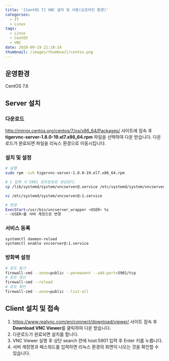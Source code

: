 ```yaml
---
title: '[CentOS 7] VNC 설치 및 사용(오프라인 환경)'
categories:
  - IT
  - Linux
tags:
  - Linux
  - CentOS
  - VNC
date: 2020-09-19 21:18:14
thumbnail: /images/thumbnail/centos.png
---
```


## 운영환경

CentOS 7.6

## Server 설치

### 다운로드

http://mirror.centos.org/centos/7/os/x86_64/Packages/ 사이트에 접속 후 **tigervnc-server-1.8.0-19.el7.x86_64.rpm** 파일을 선택하여 다운 받습니다.
다운로드가 완료되면 파일을 리눅스 환경으로 이동시킵니다.

### 설치 및 설정

```bash
# 실행
sudo rpm -ivh tigervnc-server-1.8.0-19.el7.x86_64.rpm

# 1 입력 시 5901 포트번호로 생성된다.
cp /lib/systemd/system/vncserver@.service /etc/systemd/system/vncserver@:1.service
```

```bash
vi /etc/systemd/system/vncserver@:1.service

# 변경
ExecStart=/usr/bin/vncserver_wrapper <USER> %i
- <USER>를 서버 계정으로 변경
```

### 서비스 등록

```bash
systemctl daemon-reload
systemctl enable vncserver@:1.service
```

### 방화벽 설정

```bash
# 포트 열기
firewall-cmd --zone=public --permanent --add-port=5901/tcp
# 포트 갱신
firewall-cmd --reload
# 포트 확인
firewall-cmd --zone=public --list-all
```

## Client 설치 및 접속

1. https://www.realvnc.com/en/connect/download/viewer/ 사이트 접속 후 **Download VNC Viewer**를 클릭하여 다운 받습니다.
2. 다운로드가 완료되면 설치를 합니다.
3. VNC Viewer 실행 후 상단 search 란에 host:5901 입력 후 Enter 키를 누릅니다.
4. 서버 계정명과 패스워드를 입력하면 리눅스 환경의 화면이 나오는 것을 확인할 수 있습니다.
